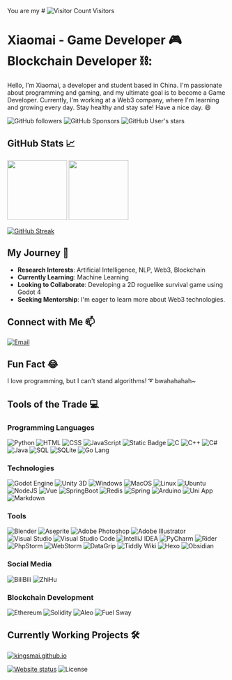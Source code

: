<!--
**Kingsmai/Kingsmai** is a ✨ _special_ ✨ repository because its `README.md` (this file) appears on your GitHub profile.

Here are some ideas to get you started:

- 🔭 I’m currently working on ...
- 🌱 I’m currently learning ...
- 👯 I’m looking to collaborate on ...
- 🤔 I’m looking for help with ...
- 💬 Ask me about ...
- 📫 How to reach me: ...
- 😄 Pronouns: ...
- ⚡ Fun fact: ...
  -->
You are my # ![Visitor Count](https://profile-counter.glitch.me/{Kingsmai}/count.svg) Visitors

# Xiaomai - Game Developer :video_game: Blockchain Developer ⛓️:

Hello, I'm Xiaomai, a developer and student based in China. I'm passionate about programming and gaming, and my ultimate goal is to become a Game Developer. Currently, I'm working at a Web3 company, where I'm learning and growing every day. Stay healthy and stay safe! Have a nice day. :smile:

![GitHub followers](https://img.shields.io/github/followers/Kingsmai?style=social)
![GitHub Sponsors](https://img.shields.io/github/sponsors/Kingsmai?style=social)
![GitHub User's stars](https://img.shields.io/github/stars/Kingsmai?style=social)

## GitHub Stats :chart_with_upwards_trend:

<a href="https://kingsmai.github.io" style="text-decoration: none;">
  <img height="137px" src="https://github-readme-stats.vercel.app/api?username=Kingsmai&hide_title=true&show_icons=true&count_private=true&theme=tokyonight"/>
  <img height="137px" src="https://github-readme-stats.vercel.app/api/top-langs/?username=Kingsmai&hide=html&hide_title=true&layout=compact&theme=tokyonight"/>
</a>

[![GitHub Streak](https://streak-stats.demolab.com?user=Kingsmai&theme=tokyonight&date_format=%5BY.%5Dn.j&exclude_days=Sun%2CSat)](https://git.io/streak-stats)

## My Journey :rocket:

- **Research Interests**: Artificial Intelligence, NLP, Web3, Blockchain
- **Currently Learning**: Machine Learning
- **Looking to Collaborate**: Developing a 2D roguelike survival game using Godot 4
- **Seeking Mentorship**: I'm eager to learn more about Web3 technologies.

## Connect with Me :mailbox:

[![Email](https://img.shields.io/badge/Email-xsbugh%40gmail.com-red?style=for-the-badge&logo=gmail)](mailto:xsbugh@gmail.com)

## Fun Fact :joy:

I love programming, but I can't stand algorithms! :curly_loop: bwahahahah~

## Tools of the Trade :computer:

### Programming Languages

![Python](https://img.shields.io/badge/Python-000?logo=Python&style=for-the-badge)
![HTML](https://img.shields.io/badge/HTML-000?style=for-the-badge&logo=HTML5)
![CSS](https://img.shields.io/badge/CSS-000?style=for-the-badge&logo=CSS3)
![JavaScript](https://img.shields.io/badge/JavaScript-000?logo=JavaScript&style=for-the-badge)
![Static Badge](https://img.shields.io/badge/PHP-000?style=for-the-badge&logo=PHP)
![C](https://img.shields.io/badge/C-000?logo=C&style=for-the-badge)
![C++](https://img.shields.io/badge/C%2B%2B-000?logo=C%2B%2B&style=for-the-badge)
![C#](https://img.shields.io/badge/C%23-000?logo=C%23&style=for-the-badge)
![Java](https://img.shields.io/badge/Java-000?logo=Java&style=for-the-badge)
![SQL](https://img.shields.io/badge/SQL-000?style=for-the-badge&logo=MySQL)
![SQLite](https://img.shields.io/badge/SQLite-000?style=for-the-badge&logo=SQLite)
![Go Lang](https://img.shields.io/badge/Go%20Lang-000?style=for-the-badge&logo=Go)

### Technologies

![Godot Engine](https://img.shields.io/badge/Godot-000?style=for-the-badge&logo=GodotEngine)
![Unity 3D](https://img.shields.io/badge/Unity%203D-000?style=for-the-badge&logo=Unity)
![Windows](https://img.shields.io/badge/Windows-000?style=for-the-badge&logo=Windows)
![MacOS](https://img.shields.io/badge/MacOS-000?style=for-the-badge&logo=MacOS)
![Linux](https://img.shields.io/badge/Linux-000?style=for-the-badge&logo=Linux)
![Ubuntu](https://img.shields.io/badge/Ubuntu-000?style=for-the-badge&logo=Ubuntu)
![NodeJS](https://img.shields.io/badge/NodeJS-000?style=for-the-badge&logo=Node.JS)
![Vue](https://img.shields.io/badge/Vue-000?style=for-the-badge&logo=Vue.js)
![SpringBoot](https://img.shields.io/badge/SpringBoot-000?style=for-the-badge&logo=SpringBoot)
![Redis](https://img.shields.io/badge/Redis-000?style=for-the-badge&logo=Redis)
![Spring](https://img.shields.io/badge/Spring-000?style=for-the-badge&logo=Spring)
![Arduino](https://img.shields.io/badge/Arduino-000?style=for-the-badge&logo=Arduino)
![Uni App](https://img.shields.io/badge/UniApp-000?style=for-the-badge&logo=UniApp)
![Markdown](https://img.shields.io/badge/Markdown-000?style=for-the-badge&logo=Markdown)

### Tools

![Blender](https://img.shields.io/badge/Blender-000?style=for-the-badge&logo=Blender)
![Aseprite](https://img.shields.io/badge/Aseprite-000?style=for-the-badge&logo=Aseprite)
![Adobe Photoshop](https://img.shields.io/badge/Photoshop-000?style=for-the-badge&logo=Adobe%20Photoshop)
![Adobe Illustrator](https://img.shields.io/badge/Illustrator-000?style=for-the-badge&logo=Adobe%20Illustrator)
![Visual Studio](https://img.shields.io/badge/Visual%20Studio-000?style=for-the-badge&logo=Visual%20Studio)
![Visual Studio Code](https://img.shields.io/badge/Visual%20Studio%20Code-000?style=for-the-badge&logo=Visual%20Studio%20Code)
![IntelliJ IDEA](https://img.shields.io/badge/Idea-000?style=for-the-badge&logo=IntelliJ%20IDEA)
![PyCharm](https://img.shields.io/badge/PyCharm-000?style=for-the-badge&logo=PyCharm)
![Rider](https://img.shields.io/badge/Rider-000?style=for-the-badge&logo=Rider)
![PhpStorm](https://img.shields.io/badge/PhpStorm-000?style=for-the-badge&logo=PhpStorm)
![WebStorm](https://img.shields.io/badge/WebStorm-000?style=for-the-badge&logo=WebStorm)
![DataGrip](https://img.shields.io/badge/DataGrip-000?style=for-the-badge&logo=DataGrip)
![Tiddly Wiki](https://img.shields.io/badge/Tiddly%20Wiki-000?style=for-the-badge&logo=Wikipedia)
![Hexo](https://img.shields.io/badge/Hexo-000?style=for-the-badge&logo=Hexo)
![Obsidian](https://img.shields.io/badge/Obsidian-000?style=for-the-badge&logo=Obsidian)

### Social Media

![BiliBili](https://img.shields.io/badge/BiliBili-000?style=for-the-badge&logo=BiliBili)
![ZhiHu](https://img.shields.io/badge/ZhiHu-000?style=for-the-badge&logo=ZhiHu)

### Blockchain Development

![Ethereum](https://img.shields.io/badge/Ethereum-000?style=for-the-badge&logo=Ethereum)
![Solidity](https://img.shields.io/badge/Solidity-000?style=for-the-badge&logo=Solidity)
![Aleo](https://img.shields.io/badge/Aleo-000?style=for-the-badge&logo=Aleo)
![Fuel Sway](https://img.shields.io/badge/Fuel%20Sway-000?style=for-the-badge&logo=Fuel)

## Currently Working Projects :hammer_and_wrench:

[![kingsmai.github.io](https://github-readme-stats.vercel.app/api/pin/?username=kingsmai&repo=kingsmai.github.io&theme=tokyonight)](https://github.com/Kingsmai/kingsmai.github.io)

[![Website status](https://img.shields.io/website?style=for-the-badge&up_message=online&url=https%3A%2F%2Fkingsmai.github.io)](https://kingsmai.github.io)
![License](https://img.shields.io/github/license/kingsmai/kingsmai.github.io?style=for-the-badge)
